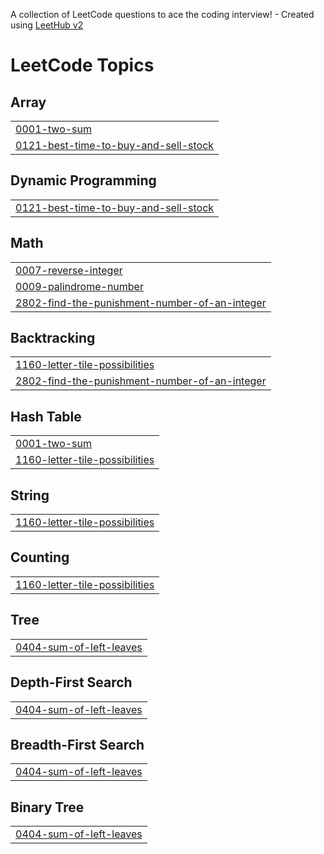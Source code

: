A collection of LeetCode questions to ace the coding interview! - Created using [LeetHub v2](https://github.com/arunbhardwaj/LeetHub-2.0)
<!---LeetCode Topics Start-->
# LeetCode Topics
## Array
|  |
| ------- |
| [0001-two-sum](https://github.com/gtm001/LeetCode-Solutions/tree/master/0001-two-sum) |
| [0121-best-time-to-buy-and-sell-stock](https://github.com/gtm001/LeetCode-Solutions/tree/master/0121-best-time-to-buy-and-sell-stock) |
## Dynamic Programming
|  |
| ------- |
| [0121-best-time-to-buy-and-sell-stock](https://github.com/gtm001/LeetCode-Solutions/tree/master/0121-best-time-to-buy-and-sell-stock) |
## Math
|  |
| ------- |
| [0007-reverse-integer](https://github.com/gtm001/LeetCode-Solutions/tree/master/0007-reverse-integer) |
| [0009-palindrome-number](https://github.com/gtm001/LeetCode-Solutions/tree/master/0009-palindrome-number) |
| [2802-find-the-punishment-number-of-an-integer](https://github.com/gtm001/LeetCode-Solutions/tree/master/2802-find-the-punishment-number-of-an-integer) |
## Backtracking
|  |
| ------- |
| [1160-letter-tile-possibilities](https://github.com/gtm001/LeetCode-Solutions/tree/master/1160-letter-tile-possibilities) |
| [2802-find-the-punishment-number-of-an-integer](https://github.com/gtm001/LeetCode-Solutions/tree/master/2802-find-the-punishment-number-of-an-integer) |
## Hash Table
|  |
| ------- |
| [0001-two-sum](https://github.com/gtm001/LeetCode-Solutions/tree/master/0001-two-sum) |
| [1160-letter-tile-possibilities](https://github.com/gtm001/LeetCode-Solutions/tree/master/1160-letter-tile-possibilities) |
## String
|  |
| ------- |
| [1160-letter-tile-possibilities](https://github.com/gtm001/LeetCode-Solutions/tree/master/1160-letter-tile-possibilities) |
## Counting
|  |
| ------- |
| [1160-letter-tile-possibilities](https://github.com/gtm001/LeetCode-Solutions/tree/master/1160-letter-tile-possibilities) |
## Tree
|  |
| ------- |
| [0404-sum-of-left-leaves](https://github.com/gtm001/LeetCode-Solutions/tree/master/0404-sum-of-left-leaves) |
## Depth-First Search
|  |
| ------- |
| [0404-sum-of-left-leaves](https://github.com/gtm001/LeetCode-Solutions/tree/master/0404-sum-of-left-leaves) |
## Breadth-First Search
|  |
| ------- |
| [0404-sum-of-left-leaves](https://github.com/gtm001/LeetCode-Solutions/tree/master/0404-sum-of-left-leaves) |
## Binary Tree
|  |
| ------- |
| [0404-sum-of-left-leaves](https://github.com/gtm001/LeetCode-Solutions/tree/master/0404-sum-of-left-leaves) |
<!---LeetCode Topics End-->